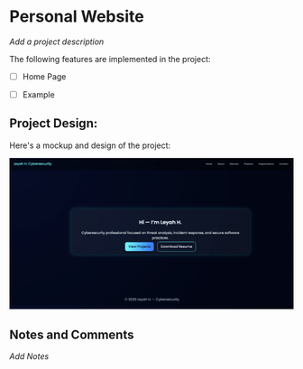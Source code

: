 # Personal Website

*Add a project description*

The following features are implemented in the project:

- [ ] Home Page

- [ ] Example

## Project Design:

Here's a mockup and design of the project:

![Alt text](WebsiteImage.png)

## Notes and Comments

*Add Notes*
